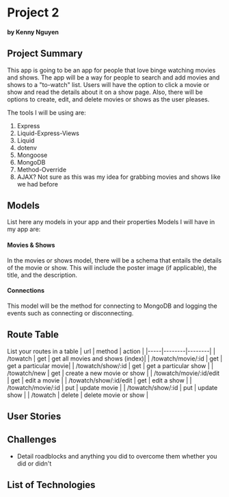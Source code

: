 # Project 2
#### by Kenny Nguyen

## Project Summary

This app is going to be an app for people that love binge watching movies and shows. The app will be a way for people to search and add movies and shows to a "to-watch" list. Users will have the option to click a movie or show and read the details about it on a show page. Also, there will be options to create, edit, and delete movies or shows as the user pleases.

The tools I will be using are: 
1. Express
2. Liquid-Express-Views
3. Liquid
4. dotenv
5. Mongoose
6. MongoDB
7. Method-Override
8. AJAX? Not sure as this was my idea for grabbing movies and shows like we had before

## Models

List here any models in your app and their properties 
Models I will have in my app are:
#### Movies & Shows
In the movies or shows model, there will be a schema that entails the details of the movie or show. This will include the poster image (if applicable), the title, and the description. 

#### Connections
This model will be the method for connecting to MongoDB and logging the events such as connecting or disconnecting. 

## Route Table

List your routes in a table 
| url | method | action |
|-----|--------|--------|
| /towatch | get | get all movies and shows (index)|
| /towatch/movie/:id | get | get a particular movie|
| /towatch/show/:id | get | get a particular show |
| /towatch/new | get | create a new movie or show |
| /towatch/movie/:id/edit | get | edit a movie |
| /towatch/show/:id/edit | get | edit a show |
| /towatch/movie/:id | put | update movie |
| /towatch/show/:id | put | update show |
| /towatch | delete | delete movie or show |



## User Stories

## Challenges 

- Detail roadblocks and anything you did to overcome them whether you did or didn't

## List of Technologies 
